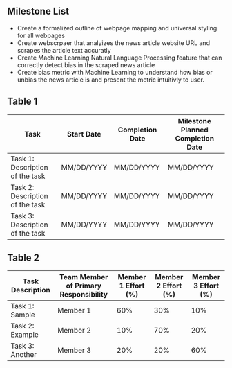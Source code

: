 ## Milestone List

- Create a formalized outline of webpage mapping and universal styling for all webpages
- Create webscrpaer that analyizes the news article website URL and scrapes the article text accuratly
- Create Machine Learning Natural Language Processing feature that can correctly detect bias in the scraped news article
- Create bias metric with Machine Learning to understand how bias or unbias the news article is and present the metric intuitivly to user.

## Table 1

| Task | Start Date | Completion Date | Milestone Planned Completion Date |
|------|------------|-----------------|----------------------------------|
| Task 1: Description of the task | MM/DD/YYYY | MM/DD/YYYY | MM/DD/YYYY |
| Task 2: Description of the task | MM/DD/YYYY | MM/DD/YYYY | MM/DD/YYYY |
| Task 3: Description of the task | MM/DD/YYYY | MM/DD/YYYY | MM/DD/YYYY |


## Table 2

| Task Description | Team Member of Primary Responsibility | Member 1 Effort (%) | Member 2 Effort (%) | Member 3 Effort (%) |
|------------------|---------------------------------------|---------------------|---------------------|---------------------|
| Task 1: Sample   | Member 1                              | 60%                 | 30%                 | 10%                 |
| Task 2: Example  | Member 2                              | 10%                 | 70%                 | 20%                 |
| Task 3: Another  | Member 3                              | 20%                 | 20%                 | 60%                 |
